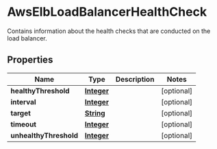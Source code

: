 

# AwsElbLoadBalancerHealthCheck

Contains information about the health checks that are conducted on the load balancer.

## Properties

| Name | Type | Description | Notes |
|------------ | ------------- | ------------- | -------------|
|**healthyThreshold** | [**Integer**](Integer.md) |  |  [optional] |
|**interval** | [**Integer**](Integer.md) |  |  [optional] |
|**target** | [**String**](String.md) |  |  [optional] |
|**timeout** | [**Integer**](Integer.md) |  |  [optional] |
|**unhealthyThreshold** | [**Integer**](Integer.md) |  |  [optional] |



